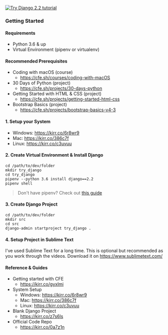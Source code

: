 [![Try Django 2.2 tutorial](https://static.codingforentrepreneurs.com/media/projects/try-django-22/images/share/try_django_2_2_share.jpg)](https://www.codingforentrepreneurs.com/projects/try-django-22)


### Getting Started

#### Requirements
- Python 3.6 & up
- Virtual Environment (pipenv or virtualenv)

#### Recommended Prerequisites
- Coding with macOS (course)
    - https://cfe.sh/courses/coding-with-macOS
- 30 Days of Python (project)
    - https://cfe.sh/projects/30-days-python
- Getting Started with HTML & CSS (project)
    - https://cfe.sh/projects/getting-started-html-css
- Bootstrap Basics (project)
    - https://cfe.sh/projects/bootstrap-basics-v4-3


#### 1. Setup your System
- Windows: https://kirr.co/6r8wr9
- Mac: https://kirr.co/386c7f
- Linux: https://kirr.co/c3uvuu


#### 2. Create Virtual Environment & Install Django
```
cd /path/to/dev/folder
mkdir try_django
cd try_django
pipenv --python 3.6 install django==2.2
pipenv shell
```
> Don't have pipenv? Check out [this guide](https://www.codingforentrepreneurs.com/blog/pipenv-virtual-environments-for-python/)

#### 3. Create Django Project
```
cd /path/to/dev/folder
mkdir src
cd src
django-admin startproject try_django .
```

#### 4. Setup Project in Sublime Text
I've used Sublime Text for a long time. This is optional but recommended as you work through the videos. Download it on https://www.sublimetext.com/


#### Reference & Guides
- Getting started with CFE
    - https://kirr.co/gyxlmi
- System Setup
    - Windows: https://kirr.co/6r8wr9
    - Mac: https://kirr.co/386c7f
    - Linux: https://kirr.co/c3uvuu
- Blank Django Project
    - https://kirr.co/z7s6ls 
- Official Code Repo
    - https://kirr.co/0a7z1n
